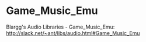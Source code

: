# Game_Music_Emu
Blargg's Audio Libraries - Game_Music_Emu: http://slack.net/~ant/libs/audio.html#Game_Music_Emu
